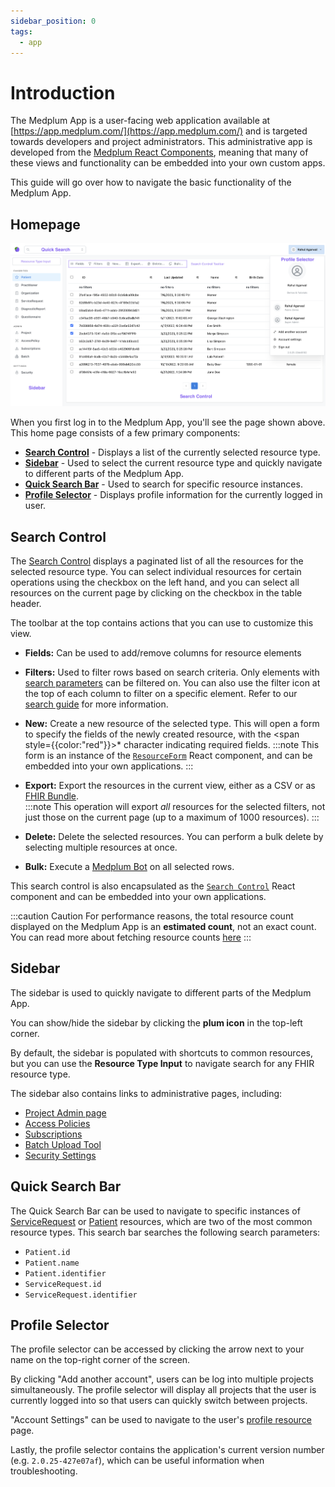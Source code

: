 ```yaml
---
sidebar_position: 0
tags:
  - app
---
```


# Introduction

The Medplum App is a user-facing web application available at [https://app.medplum.com/](https://app.medplum.com/) and is targeted towards developers and project administrators. This administrative app is developed from the [Medplum React Components](/docs/react), meaning that many of these views and functionality can be embedded into your own custom apps.

This guide will go over how to navigate the basic functionality of the Medplum App.

## Homepage

![App Homepage](./app-homepage.png)

When you first log in to the Medplum App, you'll see the page shown above. This home page consists of a few primary components:

- **[Search Control](#search-control)** - Displays a list of the currently selected resource type.
- **[Sidebar](#sidebar)** - Used to select the current resource type and quickly navigate to different parts of the Medplum App.
- **[Quick Search Bar](#quick-search-bar)** - Used to search for specific resource instances.
- **[Profile Selector](#profile-selector)** - Displays profile information for the currently logged in user.

## Search Control

The [Search Control](https://storybook.medplum.com/?path=/story/medplum-searchcontrol--checkboxes) displays a paginated list of all the resources for the selected resource type. You can select individual resources for certain operations using the checkbox on the left hand, and you can select all resources on the current page by clicking on the checkbox in the table header.

The toolbar at the top contains actions that you can use to customize this view.

- **Fields:** Can be used to add/remove columns for resource elements
- **Filters:** Used to filter rows based on search criteria. Only elements with [search parameters](/docs/search/basic-search#search-parameters) can be filtered on. You can also use the filter icon at the top of each column to filter on a specific element. Refer to our [search guide](/docs/search/basic-search) for more information.
- **New:** Create a new resource of the selected type. This will open a form to specify the fields of the newly created resource, with the <span style={{color:"red"}}>\*</span> character indicating required fields.
  :::note
  This form is an instance of the [`ResourceForm`](https://storybook.medplum.com/?path=/story/medplum-resourceform--patient) React component, and can be embedded into your own applications.
  :::

- **Export:** Export the resources in the current view, either as a CSV or as [FHIR Bundle](/docs/api/fhir/resources/bundle). <br/>
  :::note
  This operation will export _all_ resources for the selected filters, not just those on the current page (up to a maximum of 1000 resources).
  :::

- **Delete:** Delete the selected resources. You can perform a bulk delete by selecting multiple resources at once.
- **Bulk:** Execute a [Medplum Bot](/docs/bots) on all selected rows.

This search control is also encapsulated as the [`Search Control`](https://storybook.medplum.com/?path=/story/medplum-searchcontrol--checkboxes) React component and can be embedded into your own applications.

:::caution Caution
For performance reasons, the total resource count displayed on the Medplum App is an **estimated count**, not an exact count. You can read more about fetching resource counts [here](/docs/search/paginated-search#getting-the-total-number-of-results-with-_total)
:::

## Sidebar

The sidebar is used to quickly navigate to different parts of the Medplum App.

You can show/hide the sidebar by clicking the **plum icon** in the top-left corner.

By default, the sidebar is populated with shortcuts to common resources, but you can use the **Resource Type Input** to navigate search for any FHIR resource type.

The sidebar also contains links to administrative pages, including:

- [Project Admin page](https://app.medplum.com/admin/project)
- [Access Policies](/docs/access/access-policies)
- [Subscriptions](/docs/subscriptions)
- [Batch Upload Tool](/docs/tutorials/importing-sample-data#batch-upload-tool)
- [Security Settings](https://app.medplum.com/security)

## Quick Search Bar

The Quick Search Bar can be used to navigate to specific instances of [ServiceRequest](/docs/api/fhir/resources/servicerequest) or [Patient](/docs/api/fhir/resources/patient) resources, which are two of the most common resource types. This search bar searches the following search parameters:

- `Patient.id`
- `Patient.name`
- `Patient.identifier`
- `ServiceRequest.id`
- `ServiceRequest.identifier`

## Profile Selector

The profile selector can be accessed by clicking the arrow next to your name on the top-right corner of the screen.

By clicking "Add another account", users can be log into multiple projects simultaneously. The profile selector will display all projects that the user is currently logged into so that users can quickly switch between projects.

"Account Settings" can be used to navigate to the user's [profile resource](/docs/app/invite) page.

Lastly, the profile selector contains the application's current version number (e.g. `2.0.25-427e07af`), which can be useful information when troubleshooting.
